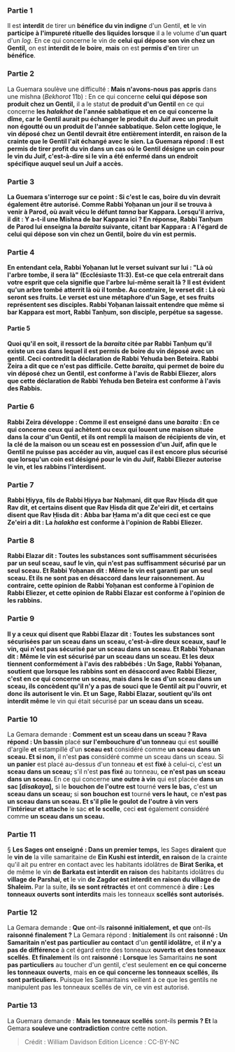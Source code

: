 
### Partie 1
Il est <b>interdit</b> de tirer un <b>bénéfice du vin indigne</b> d'un Gentil, <b>et</b> le vin <b>participe à l'impureté rituelle des liquides lorsque</b> il a le volume d'<b>un quart</b> d'un <i>log</i>. En ce qui concerne le vin de <b>celui qui dépose son vin chez un Gentil,</b> on est <b>interdit de le boire</b>, <b>mais</b> on est <b>permis d'en</b> tirer un <b>bénéfice</b>.

### Partie 2
La Guemara soulève une difficulté : <b>Mais n'avons-nous pas appris</b> dans une mishna (<i>Bekhorot</i> 11b) : En ce qui concerne <b>celui qui dépose son produit chez un Gentil,</b> il a le statut <b>de produit d'un Gentil</b> en ce qui concerne <b>les <i>halakhot</i> de l'année <b>sabbatique</b> <b>et</b> en ce qui concerne <b>la dîme,</b> car le Gentil aurait pu échanger le produit du Juif avec un produit non égoutté ou un produit de l'année sabbatique. Selon cette logique, le vin déposé chez un Gentil devrait être entièrement interdit, en raison de la crainte que le Gentil l'ait échangé avec le sien. La Guemara répond : Il est permis de tirer profit du vin dans un cas <b>où</b> le Gentil <b>désigne un coin pour</b> le vin du Juif, c'est-à-dire si le vin a été enfermé dans un endroit spécifique auquel seul un Juif a accès.

### Partie 3
La Guemara s'interroge sur ce point : <b>Si c'est le cas, boire</b> du vin devrait <b>également être autorisé. Comme Rabbi Yoḥanan</b> un jour <b>il se trouva</b> à venir <b>à Parod,</b> où avait vécu le défunt <i>tanna</i> bar Kappara. Lorsqu'il arriva, <b>il dit : Y a-t-il une Mishna de bar Kappara</b> ici ? En réponse, <b>Rabbi Tanḥum de Parod lui enseigna</b> la <i>baraita</i> suivante, citant bar Kappara : A l'égard de <b>celui qui dépose son vin chez un Gentil, boire</b> du vin <b>est permis.</b>

### Partie 4
En entendant cela, Rabbi Yoḥanan <b>lut</b> le verset suivant <b>sur lui : "Là où l'arbre tombe, il sera là"</b> (Ecclésiaste 11:3). Est-ce que cela <b>entrerait dans votre esprit</b> que cela signifie que l'arbre lui-même <b>serait là ?</b> Il est évident qu'un arbre tombé atterrit là où il tombe. <b>Au contraire,</b> le verset dit : <b>Là où seront ses fruits.</b> Le verset est une métaphore d'un Sage, et ses fruits représentent ses disciples. Rabbi Yoḥanan laissait entendre que même si bar Kappara est mort, Rabbi Tanḥum, son disciple, perpétue sa sagesse.

#### Partie 5
Quoi qu'il en soit, il ressort de la <i>baraita</i> citée par Rabbi Tanḥum qu'il existe un cas dans lequel il est permis de boire du vin déposé avec un gentil. Ceci contredit la déclaration de Rabbi Yehuda ben Beteira. <b>Rabbi Zeira a dit</b> que ce n'est <b>pas difficile. Cette</b> <i>baraita</i>, qui permet de boire du vin déposé chez un Gentil, est conforme à l'avis de <b>Rabbi Eliezer,</b> alors que <b>cette</b> déclaration de Rabbi Yehuda ben Beteira est conforme à l'avis des <b>Rabbis.</b>

### Partie 6
Rabbi Zeira développe : <b>Comme il est enseigné</b> dans une <i>baraita</i> : En ce qui concerne <b>ceux qui achètent ou ceux qui louent une maison</b> située <b>dans la cour d'un Gentil, et ils ont rempli</b> la maison de récipients de <b>vin, et</b> la <b>clé</b> de la maison <b>ou un sceau est en possession d'un Juif, </b> afin que le Gentil ne puisse pas accéder au vin, auquel cas il est encore plus sécurisé que lorsqu'un coin est désigné pour le vin du Juif, <b>Rabbi Eliezer autorise</b> le vin, <b>et les rabbins l'interdisent</b>.

### Partie 7
<b>Rabbi Ḥiyya, fils de Rabbi Ḥiyya bar Naḥmani, dit</b> que <b>Rav Ḥisda dit</b> que <b>Rav dit, et certains disent</b> que <b>Rav Ḥisda dit</b> que <b>Ze'eiri dit, et certains disent</b> que <b>Rav Ḥisda dit : Abba bar Ḥama m'a dit</b> que <b>ceci</b> est ce que <b>Ze'eiri a dit :</b> La <b><i>halakha</i></b> est <b>conforme</b> à l'opinion de <b>Rabbi Eliezer.</b>

### Partie 8
<b>Rabbi Elazar dit : Toutes</b> les substances sont suffisamment <b>sécurisées par un seul sceau, sauf le vin, qui n'est pas</b> suffisamment <b>sécurisé par un seul sceau. Et Rabbi Yoḥanan dit : Même le vin est garanti par un seul sceau. Et ils ne sont pas en désaccord</b> dans leur raisonnement. Au contraire, <b>cette</b> opinion de Rabbi Yoḥanan est <b>conforme</b> à l'opinion de <b>Rabbi Eliezer,</b> et <b>cette</b> opinion de Rabbi Elazar est <b>conforme</b> à l'opinion de <b>les rabbins.</b>

### Partie 9
<b>Il y a</b> ceux <b>qui disent</b> que <b>Rabbi Elazar dit : Toutes</b> les substances sont <b>sécurisées par un sceau dans un sceau,</b> c'est-à-dire deux sceaux, <b>sauf le vin, qui n'est pas sécurisé par un sceau dans un sceau. Et Rabbi Yoḥanan dit : Même le vin est sécurisé par un sceau dans un sceau. Et les deux</b> tiennent <b>conformément</b> à l'avis des <b>rabbébés : </b> Un <b>Sage,</b> Rabbi Yoḥanan, <b>soutient</b> que <b>lorsque les rabbins sont en désaccord avec Rabbi Eliezer,</b> c'est <b>en ce qui concerne un sceau, mais</b> dans le cas d'un <b>sceau dans un sceau,</b> ils concèdent qu'il n'y a pas de souci que le Gentil ait pu l'ouvrir, et donc <b>ils autorisent</b> le vin. <b>Et</b> un <b>Sage,</b> Rabbi Elazar, <b>soutient</b> qu'ils ont interdit même</b> le vin qui était sécurisé par <b>un sceau dans un sceau.</b>

### Partie 10
La Gemara demande : <b>Comment est un sceau dans un sceau ? Rava répond : Un bassin</b> placé <b>sur l'embouchure d'un tonneau</b> qui est <b>souillé</b> d'argile <b>et</b> estampillé d'un <b>sceau est</b> considéré comme <b>un sceau dans un sceau. Et si non,</b> il n'est <b>pas</b> considéré comme un sceau dans un sceau. Si <b>un panier</b> est placé au-dessus d'un tonneau <b>et</b> est <b>fixé</b> à celui-ci, c'est <b>un sceau dans un sceau;</b> s'il n'est <b>pas fixé</b> au tonneau, <b>ce n'est pas un sceau dans un sceau. </b> En ce qui concerne <b>une outre à vin</b> qui est placée <b>dans un sac [<i>disakaya</i>],</b> si le <b>bouchon de l'outre est</b> tourné <b>vers le bas,</b> c'est <b>un sceau dans un sceau;</b> si <b>son bouchon est</b> tourné <b>vers le haut,</b> ce <b>n'est pas un sceau dans un sceau. Et s'il plie le <b>goulot de l'outre à vin</b> vers l'intérieur et attache</b> le sac <b>et le scelle</b>, ceci <b>est</b> également considéré comme <b>un sceau dans un sceau.</b>

### Partie 11
§ <b>Les Sages ont enseigné : Dans un premier temps,</b> les Sages <b>diraient</b> que le <b>vin de</b> la ville samaritaine de <b>Ein Kushi est interdit, en raison</b> de la crainte qu'il ait pu entrer en contact avec les habitants idolâtres de <b>Birat Serika, et</b> de même le vin <b>de Barkata est interdit en raison</b> des habitants idolâtres du <b>village de Parshai, et</b> le vin <b>de Zagdor est interdit en raison du village de Shaleim. </b> Par la suite, <b>ils se sont rétractés</b> et ont commencé à <b>dire : Les tonneaux ouverts sont interdits</b> mais les tonneaux <b>scellés</b> <b>sont autorisés.</b>

### Partie 12
La Gemara demande : <b>Que</b> ont-ils <b>raisonné initialement, et que</b> ont-ils <b>raisonné finalement ?</b> La Gemara répond : <b>Initialement</b> ils ont <b>raisonné : Un Samaritain n'est pas particulier au contact</b> d'un <b>gentil idolâtre,</b> et <b>il n'y a pas de différence</b> à cet égard entre des tonneaux <b>ouverts</b> <b>et des tonneaux scellés</b>. <b>Et finalement</b> ils ont <b>raisonné : Lorsque</b> les Samaritains <b>ne sont pas particuliers</b> au toucher d'un gentil, c'est seulement <b>en ce qui concerne les tonneaux ouverts</b>, mais <b>en ce qui concerne les tonneaux scellés</b>, <b>ils sont particuliers.</b> Puisque les Samaritains veillent à ce que les gentils ne manipulent pas les tonneaux scellés de vin, ce vin est autorisé.

### Partie 13
La Guemara demande : <b>Mais les tonneaux scellés</b> sont-ils <b>permis ? Et</b> la Gemara <b>souleve une contradiction</b> contre cette notion.

>Crédit : William Davidson Edition
>Licence : CC-BY-NC